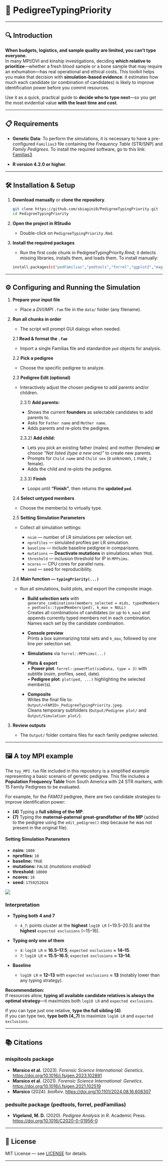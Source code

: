 # 🧬 PedigreeTypingPriority

--------------------------------------------------------------------------------

## 🔍 Introduction

**When budgets, logistics, and sample quality are limited, you can’t type everyone.**  
In many MPI/DVI and kinship investigations, deciding **which relative to prioritize**—whether 
a fresh blood sample or a bone sample that may require an exhumation—has real operational and ethical costs. 
This toolkit helps you make that decision with **simulation-based evidence**: it estimates how much each candidate 
(or combination of candidates) is likely to improve identification power before you commit resources.

Use it as a quick, practical guide to **decide who to type next**—so you get the most evidential value **with the least time and cost**.

--------------------------------------------------------------------------------

## 📋 Requirements

- **Genetic Data**: To perform the simulations, it is necessary to
    have a pre-configured `Familias3` file containing the _Frequency Table_ (STR/SNP) 
    and _Family Pedigrees_. 
    To install the required software, go to this link: [Familias3](https://familias.no/)

- **R version 4.2.0 or higher**.

--------------------------------------------------------------------------------

## 🛠 Installation & Setup

1. **Download manually** or **clone the repository**.
   ```bash
   git clone https://github.com/sbiagini0/PedigreeTypingPriority.git
   cd PedigreeTypingPriority
   ```
2. **Open the project in RStudio**
    - Double-click on `PedigreeTypingPriority.Rmd`.

3. **Install the required packages**
    - Run the first code chunk in PedigreeTypingPriority.Rmd; it detects missing libraries, installs them, and loads them.
    To install manually:
   ```bash
   install.packages(c("pedFamilias","pedtools","forrel","ggplot2","magick","svDialogs","parallel","knitr","rmarkdown"))
   ```
--------------------------------------------------------------------------------

## ⚙️ Configuring and Running the Simulation

1. **Prepare your input file**  
    - Place a _DVI/MPI_ `.fam` file in the `data/` folder (any filename).

2. **Run all chunks in order**  
    - The script will prompt GUI dialogs when needed.

    2.1 **Read & format the `.fam`**  
    - Import a single Familias file and standardize `ped` objects for analysis.

    2.2 **Pick a pedigree**  
    - Choose the specific pedigree to analyze.

    2.3 **Pedigree Edit (optional)**  
    - Interactively adjust the chosen pedigree to add parents and/or children.

       2.3.1) **Add parents:**  
       - Shows the current **founders** as selectable candidates to add parents to.  
       - Asks for `Father name` and `Mother name`.  
       - Adds parents and re-plots the pedigree.

       2.3.2) **Add child:**  
       - Lets you pick an existing father (males) and mother (females) **or** choose *“Not listed (type a new one)”* to create new parents.  
       - Prompts for `Child name` and `Child sex` (`0` unknown, `1` male, `2` female).  
       - Adds the child and re-plots the pedigree.

       2.3.3) **Finish**  
       - Loops until **“Finish”**, then returns the **updated `ped`**.

    2.4 **Select untyped members**  
    - Choose the member(s) to virtually type.

    2.5 **Setting Simulation Parameters**  
    - Collect all simulation settings:

      - `nsim` — number of LR simulations per selection set.  
      - `nprofiles` — simulated profiles per LR simulation.  
      - `baseline` — include baseline pedigree in comparisons.  
      - `mutations` — **Deactivate mutations** in simulations when `TRUE`.  
      - `threshold` — inclusion threshold for IP in `MPPsims`.  
      - `ncores` — CPU cores for parallel runs.  
      - `seed` — seed for reproducibility.

    2.6 **Main function — `typingPriority(...)`**  
    - Run all simulations, build plots, and export the composite image.

      - **Build selection sets** with  
        `generate_combinations(members_selected = mids, typedMembers = pedtools::typedMembers(ped), k_max = NULL)`  
        Creates all combinations of candidates (or up to `k_max`) and appends currently typed members not in each combination.  
        Names each set by the candidate combination.

      - **Console preview**  
        Prints a box summarizing total sets and `k_max`, followed by one line per selection set.

      - **Simulations** via `forrel::MPPsims(...)`

      - **Plots & export**  
        • **Power plot**: `forrel::powerPlot(simData, type = 3)` with subtitle (nsim, profiles, seed, date).  
        • **Pedigree plot**: `plot(ped, ...)` highlighting the selected member(s).  

      - **Composite**  
        Writes the final file to: `Output/<FAMID>_PedigreeTypingPriority.jpeg`.  
        Cleans temporary subfolders (`Output/Pedigree plot/` and `Output/Simulation plot/`).

3. **Review outputs**  
   - The `Output/` folder contains files for each family pedigree selected.

--------------------------------------------------------------------------------

## 🖼️ A toy MPI example

The `toy_MPI.fam` file included in this repository is a simplified
example representing a basic scenario of genetic pedigree.
This file includes a **Population Frequency Table** from South America with 24 STR markers, with 15 Family Pedigrees to be evaluated.

For example, for the *FAM03* pedigree, there are two candidate strategies to improve identification power:

- **(4)** Typing a **full sibling of the MP**.  
- **(7)** Typing the **maternal–paternal great-grandfather of the MP** (added to the pedigree using the `edit_pedigree()` step because he was not present in the original file).

#### Setting Simulation Parameters

- **nsim:** `1000`
- **nprofiles:** `10`
- **baseline:** `TRUE`
- **mutations:** `FALSE` *(mutations enabled)*
- **threshold:** `10000`
- **ncores:** `10`
- **seed:** `1759252024`

![](output/FAM03_PedigreeTypingPriority.jpeg)

### Interpretation

- **Typing both 4 and 7**
  - `4_7`: points cluster at the **highest** `log10 LR` (~19.5–20.5) and the **highest** `expected exclusions` (~15–16).
  
- **Typing only one of them**
  - `4`: `log10 LR` ≈ **16.5–17.5**; `expected exclusions` ≈ **14–15**.
  - `7`: `log10 LR` ≈ **15.5–16.5**; `expected exclusions` ≈ **13–14**.

- **Baseline**
  - `log10 LR` ≈ **12–13** with `expected exclusions` ≈ **13** (notably lower than any typing strategy).

**Recommendation:**  
If resources allow, **typing all available candidate relatives is always the optimal strategy**—it maximizes both `log10 LR` and `expected exclusions`.

If you can type just one relative, **type the full sibling (4)**.  
If you can type two, **type both (4_7)** to maximize `log10 LR` and `expected exclusions`.

--------------------------------------------------------------------------------

## 📚 Citations

### mispitools package
- **Marsico et al.** (2023). *Forensic Science International: Genetics*. https://doi.org/10.1016/j.fsigen.2023.102891  
- **Marsico et al.** (2021). *Forensic Science International: Genetics*. https://doi.org/10.1016/j.fsigen.2021.102519  
- **Marsico** (2024). *bioRxiv*. https://doi.org/10.1101/2024.08.16.608307

### pedsuite package (pedtools, forrel, pedFamilias)
- **Vigeland, M. D.** (2020). *Pedigree Analysis in R*. Academic Press. https://doi.org/10.1016/C2020-0-01956-0

--------------------------------------------------------------------------------

## 📝 License

MIT License — see [LICENSE](LICENSE) for details.

--------------------------------------------------------------------------------
